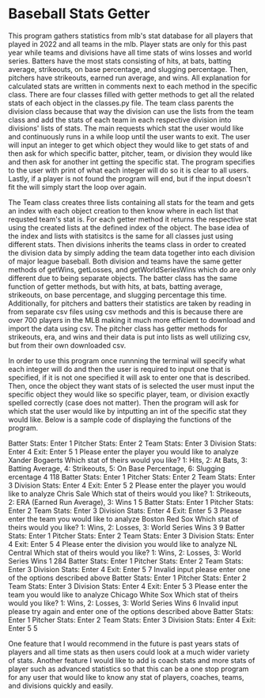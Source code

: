 # Baseball Stats Getter

This program gathers statistics from mlb's stat database for all players that played in 2022 and all teams in the mlb. Player stats are only for this past year while teams and divisions have all time stats of wins losses and world series. Batters have the most stats consisting of hits, at bats, batting average, strikeouts, on base percentage, and slugging percentage. Then, pitchers have strikeouts, earned run average, and wins. All explanation for calculated stats are written in comments next to each method in the specific class. There are four classes filled with getter methods to get all the related stats of each object in the classes.py file. The team class parents the division class because that way the division can use the lists from the team class and add the stats of each team in each respective division into divisions' lists of stats. The main requests which stat the user would like and continuously runs in a while loop until the user wants to exit. The user will input an integer to get which object they would like to get stats of and then ask for which specific batter, pitcher, team, or division they would like and then ask for another int getting the specific stat. The program specifies to the user with print of what each integer will do so it is clear to all users. Lastly, if a player is not found the program will end, but if the input doesn't fit the will simply start the loop over again.

The Team class creates three lists containing all stats for the team and gets an index with each object creation to then know where in each list that requsted team's stat is. For each getter method it returns the respective stat using the created lists at the defined index of the object. The base idea of the index and lists with statisitcs is the same for all classes just using different stats. Then divisions inherits the teams class in order to created the division data by simply adding the team data together into each division of major league baseball. Both division and teams have the same getter methods of getWins, getLosses, and getWorldSeriesWins which do are only different due to being separate objects. The batter class has the same function of getter methods, but with hits, at bats, batting average, strikeouts, on base percentage, and slugging percentage this time. Additionally, for pitchers and batters their statistics are taken by reading in from separate csv files using csv methods and this is because there are over 700 players in the MLB making it much more efficient to download and import the data using csv. The pitcher class has getter methods for strikeouts, era, and wins and their data is put into lists as well utilizing csv, but from their own downloaded csv. 

In order to use this program once runnning the terminal will specify what each integer will do and then the user is required to input one that is specified, if it is not one specified it will ask to enter one that is described. Then, once the object they want stats of is selected the user must input the specific object they would like so specific player, team, or division exactly spelled correctly (case does not matter). Then the program will ask for which stat the user would like by intputting an int of the specific stat they would like. Below is a sample code of displaying the functions of the program.

Batter Stats: Enter 1
 Pitcher Stats: Enter 2
 Team Stats: Enter 3
 Division Stats: Enter 4
 Exit: Enter 5
1
Please enter the player you would like to analyze
Xander Bogaerts
Which stat of theirs would you like?
 1: Hits, 2: At Bats, 3: Batting Average, 4: Strikeouts, 5: On Base Percentage, 6: Slugging ercentage
4
118
Batter Stats: Enter 1
 Pitcher Stats: Enter 2
 Team Stats: Enter 3
 Division Stats: Enter 4
 Exit: Enter 5
2
Please enter the player you would like to analyze
Chris Sale
Which stat of theirs would you like?
 1: Strikeouts, 2: ERA (Earned Run Average), 3: Wins
1
5
Batter Stats: Enter 1
 Pitcher Stats: Enter 2
 Team Stats: Enter 3
 Division Stats: Enter 4
 Exit: Enter 5
3
Please enter the team you would like to analyze
Boston Red Sox
Which stat of theirs would you like?
 1: Wins, 2: Losses, 3: World Series Wins
3
9
Batter Stats: Enter 1
 Pitcher Stats: Enter 2
 Team Stats: Enter 3
 Division Stats: Enter 4
 Exit: Enter 5
4
Please enter the division you would like to analyze
NL Central
Which stat of theirs would you like?
 1: Wins, 2: Losses, 3: World Series Wins
1
284
Batter Stats: Enter 1
 Pitcher Stats: Enter 2
 Team Stats: Enter 3
 Division Stats: Enter 4
 Exit: Enter 5
7
Invalid input please enter one of the options described above
Batter Stats: Enter 1
 Pitcher Stats: Enter 2
 Team Stats: Enter 3
 Division Stats: Enter 4
 Exit: Enter 5
3
Please enter the team you would like to analyze
Chicago White Sox
Which stat of theirs would you like?
 1: Wins, 2: Losses, 3: World Series Wins
6
Invalid input please try again and enter one of the options described above
Batter Stats: Enter 1
 Pitcher Stats: Enter 2
 Team Stats: Enter 3
 Division Stats: Enter 4
 Exit: Enter 5
5

One feature that I would recommend in the future is past years stats of players and all time stats as then users could look at a much wider variety of stats. Another feature I would like to add is coach stats and more stats of player such as advanced statistics so that this can be a one stop program for any user that would like to know any stat of players, coaches, teams, and divisions quickly and easily.